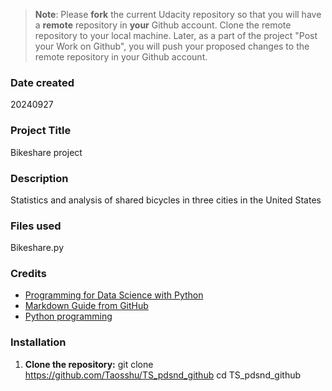 >**Note**: Please **fork** the current Udacity repository so that you will have a **remote** repository in **your** Github account. Clone the remote repository to your local machine. Later, as a part of the project "Post your Work on Github", you will push your proposed changes to the remote repository in your Github account.

### Date created
20240927

### Project Title
Bikeshare project

### Description
Statistics and analysis of shared bicycles in three cities in the United States

### Files used
Bikeshare.py

### Credits
- [Programming for Data Science with Python](
https://www.udacity.com/enrollment/nd104)
- [Markdown Guide from GitHub](
https://docs.github.com/en/get-started/writing-on-github/getting-started-with-writing-and-formatting-on-github/basic-writing-and-formatting-syntax)
- [Python programming](
https://docs.python.org/zh-cn/3/tutorial/index.html)

### Installation
1. **Clone the repository:**
git clone https://github.com/Taosshu/TS_pdsnd_github
cd TS_pdsnd_github

